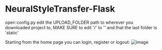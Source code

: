 # NeuralStyleTransfer-Flask
open config.py
edit the UPLOAD_FOLDER path to wherever you downloaded project to, MAKE SURE to edit '/' to '\' and that the last folder is 'static'

Starting from the home page you can login, register or logout:
![image](https://user-images.githubusercontent.com/91845564/234736967-eff8ff91-c46b-4e2a-800c-c19fc37e5f3b.png)


